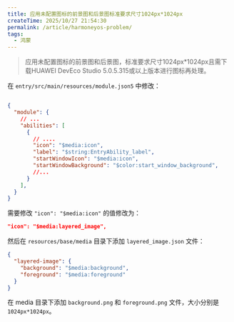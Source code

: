 ```yaml
---
title: 应用未配置图标的前景图和后景图标准要求尺寸1024px*1024px
createTime: 2025/10/27 21:54:30
permalink: /article/harmoneyos-problem/
tags:
  - 鸿蒙
---
```



> 应用未配置图标的前景图和后景图，标准要求尺寸1024px*1024px且需下载HUAWEI DevEco Studio 5.0.5.315或以上版本进行图标再处理。

在 `entry/src/main/resources/module.json5` 中修改：

```json

{
  "module": {
    // ...
    "abilities": [
      {
        // ....
        "icon": "$media:icon",
        "label": "$string:EntryAbility_label",
        "startWindowIcon": "$media:icon",
        "startWindowBackground": "$color:start_window_background",
        //...
      }
    ],
  }
}
```

需要修改 `"icon": "$media:icon"` 的值修改为： 

```json
"icon": "$media:layered_image",
```

然后在 `resources/base/media` 目录下添加 `layered_image.json` 文件：

```json
{
  "layered-image": {
    "background": "$media:background",
    "foreground": "$media:foreground"
  }
}
```

在 media 目录下添加 `background.png` 和 `foreground.png` 文件，大小分别是 `1024px*1024px`。


